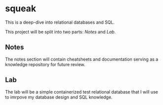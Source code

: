 # squeak
This is a deep-dive into relational databases and SQL.

This project will be split into two parts: *Notes* and *Lab*. 

## Notes
The notes section will contain cheatsheets and documentation serving as a knowledge repository for future review.

## Lab
The lab will be a simple containerized test relational database that I will use to imrpove my database design and SQL knowledge. 
